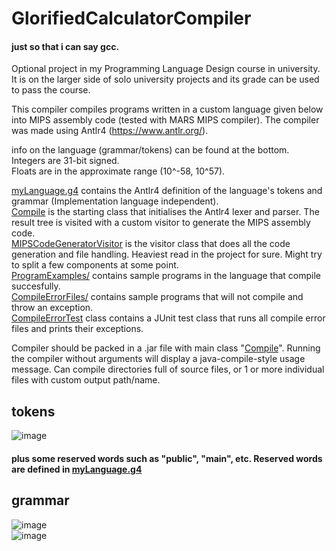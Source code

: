 # GlorifiedCalculatorCompiler

#### just so that i can say gcc.

Optional project in my Programming Language Design course in university. It is on the larger side of solo university projects and its grade can be used to pass the course.

This compiler compiles programs written in a custom language given below into MIPS assembly code (tested with MARS MIPS compiler).
The compiler was made using Antlr4 (https://www.antlr.org/).

info on the language (grammar/tokens) can be found at the bottom.  
Integers are 31-bit signed.  
Floats are in the approximate range (10^-58, 10^57).  
          
[myLanguage.g4](myLanguage.g4) contains the Antlr4 definition of the language's tokens and grammar (Implementation language independent).  
[Compile](Compile) is the starting class that initialises the Antlr4 lexer and parser. The result tree is visited with a custom visitor to generate the MIPS assembly code.  
[MIPSCodeGeneratorVisitor](MIPSCodeGeneratorVisitor) is the visitor class that does all the code generation and file handling. Heaviest read in the project for sure. Might try to split a few components at some point.  
[ProgramExamples/](ProgramExamples) contains sample programs in the language that compile succesfully.  
[CompileErrorFiles/](CompileErrorFiles) contains sample programs that will not compile and throw an exception.  
[CompileErrorTest](CompileErrorTest) class contains a JUnit test class that runs all compile error files and prints their exceptions.  

Compiler should be packed in a .jar file with main class "[Compile](Compile)". Running the compiler without arguments will display a java-compile-style usage message.
Can compile directories full of source files, or 1 or more individual files with custom output path/name.  

## tokens  

![image](https://drive.google.com/uc?export=view&id=1W_n2qwcYk67VIpmdRI1U8P15L6vmzft4)  
#### plus some reserved words such as "public", "main", etc. Reserved words are defined in [myLanguage.g4](myLanguage.g4)

## grammar
![image](https://drive.google.com/uc?export=view&id=1yekZ9DyQ4Q4wsGDXaGpooPZK_-F-DATE)  
![image](https://drive.google.com/uc?export=view&id=1376G4YobUl6MSBXV-4yvMOS2UWC9qLWb)  
